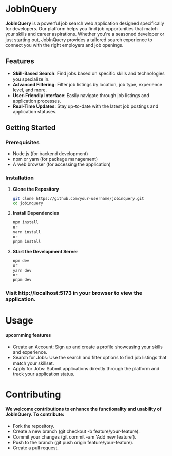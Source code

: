 # JobInQuery

**JobInQuery** is a powerful job search web application designed specifically for developers. Our platform helps you find job opportunities that match your skills and career aspirations. Whether you're a seasoned developer or just starting out, JobInQuery provides a tailored search experience to connect you with the right employers and job openings.

## Features

- **Skill-Based Search**: Find jobs based on specific skills and technologies you specialize in.
- **Advanced Filtering**: Filter job listings by location, job type, experience level, and more.
- **User-Friendly Interface**: Easily navigate through job listings and application processes.
- **Real-Time Updates**: Stay up-to-date with the latest job postings and application statuses.

## Getting Started

### Prerequisites

- Node.js (for backend development)
- npm or yarn (for package management)
- A web browser (for accessing the application)

### Installation

1. **Clone the Repository**

   ```bash
   git clone https://github.com/your-username/jobinquery.git
   cd jobinquery
   ```

2. **Install Dependencies**

   ```bash
   npm install
   or
   yarn install
   or
   pnpm install
   ```

3. **Start the Development Server**

   ```bash
   npm dev
   or
   yarn dev
   or
   pnpm dev
   ```

### Visit http://localhost:5173 in your browser to view the application.

# Usage

#### upcomming features

- Create an Account: Sign up and create a profile showcasing your skills and experience.
- Search for Jobs: Use the search and filter options to find job listings that match your skillset.
- Apply for Jobs: Submit applications directly through the platform and track your application status.

# Contributing

#### We welcome contributions to enhance the functionality and usability of JobInQuery. To contribute:

- Fork the repository.
- Create a new branch (git checkout -b feature/your-feature).
- Commit your changes (git commit -am 'Add new feature').
- Push to the branch (git push origin feature/your-feature).
- Create a pull request.
